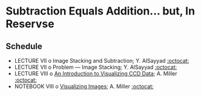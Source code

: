 # Subtraction Equals Addition... but, In Reservse

## Schedule 

 * LECTURE VII  o  Image Stacking and Subtraction; Y. AlSayyad [:octocat:](https://github.com/yalsayyad)
 * LECTURE VII  o  Problem –– Image Stacking; Y. AlSayyad [:octocat:](https://github.com/yalsayyad)
 * LECTURE VIII  o  [An Introduction to Visualizing CCD Data](VisualizingImages.ipynb); A. Miller [:octocat:](https://github.com/adamamiller)
 * NOTEBOOK VIII  o  [Visualizing Images](VisualizingImages.ipynb); A. Miller [:octocat:](https://github.com/adamamiller)